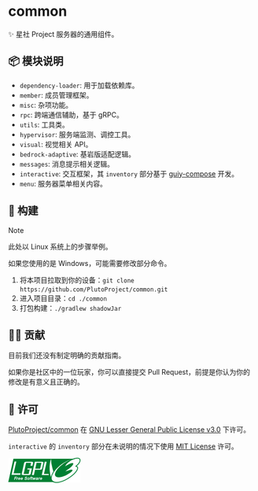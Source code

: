 # common

✨ 星社 Project 服务器的通用组件。

## 📦 模块说明

- `dependency-loader`: 用于加载依赖库。
- `member`: 成员管理框架。
- `misc`: 杂项功能。
- `rpc`: 跨端通信辅助，基于 gRPC。
- `utils`: 工具类。
- `hypervisor`: 服务端监测、调控工具。
- `visual`: 视觉相关 API。
- `bedrock-adaptive`: 基岩版适配逻辑。
- `messages`: 消息提示相关逻辑。
- `interactive`: 交互框架，其 `inventory` 部分基于 [guiy-compose](https://github.com/MineInAbyss/guiy-compose) 开发。
- `menu`: 服务器菜单相关内容。

## 🔧 构建

> [!NOTE]
>
> 此处以 Linux 系统上的步骤举例。
>
> 如果您使用的是 Windows，可能需要修改部分命令。
>

1. 将本项目拉取到你的设备：`git clone https://github.com/PlutoProject/common.git`
2. 进入项目目录：`cd ./common`
3. 打包构建：`./gradlew shadowJar`

## 👨‍💻 贡献

目前我们还没有制定明确的贡献指南。

如果你是社区中的一位玩家，你可以直接提交 Pull Request，前提是你认为你的修改是有意义且正确的。

## 📄️ 许可

[PlutoProject/common](https://github.com/PlutoProject/common)
在 [GNU Lesser General Public License v3.0](https://www.gnu.org/licenses/lgpl-3.0.html) 下许可。

`interactive` 的 `inventory` 部分在未说明的情况下使用 [MIT License](https://opensource.org/license/mit) 许可。

![license](lgpl-v3.png)
